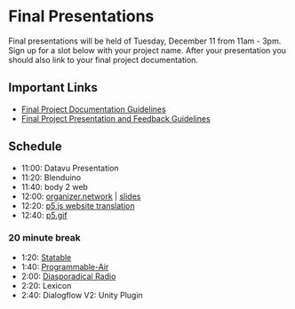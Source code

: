 # Final Presentations

Final presentations will be held of Tuesday, December 11 from 11am - 3pm. Sign up for a slot below with your project name. After your presentation you should also link to your final project documentation.

## Important Links
* [Final Project Documentation Guidelines](final-template.md)
* [Final Project Presentation and Feedback Guidelines](final-presentation.md)

## Schedule
* 11:00: Datavu Presentation
* 11:20: Blenduino
* 11:40: body 2 web
* 12:00: [organizer.network](https://github.com/doodybrains/oss-final-project/blob/master/final_presentation.md) | [slides](https://docs.google.com/presentation/d/10qFuG21WgGi_L0Ej1qzSiC3NxSjdFc6w1Xb0gbdbz1Q/edit?usp=sharing)
* 12:20: [p5.js website translation](https://github.com/guillemontecinos/itp_fall_2018_open_source_studio/blob/master/final_project/documentation.md)
* 12:40: [p5.gif](https://github.com/WenheLI/p5.gif/blob/master/final_documentation.md)
### 20 minute break
* 1:20: [Statable](https://github.com/vince19972/Statable)
* 1:40: [Programmable-Air](github.com/programmable-air)
* 2:00: [Diasporadical Radio](https://github.com/lunaog/radio)
* 2:20: Lexicon
* 2:40: Dialogflow V2: Unity Plugin
